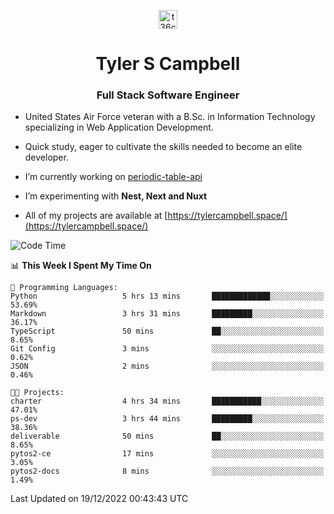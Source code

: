 <p align="center">
<a href="https://www.linkedin.com/in/t36campbell" target="blank"><img align="center" src="https://ik.imagekit.io/t36campbell/Portfolio/linkedin.png.original_m8bbGgPh6.png" alt="t36campbell" height="30" width="30" /></a>
</p>
<h1 align="center">Tyler S Campbell</h1>
<h3 align="center">Full Stack Software Engineer</h3>

* United States Air Force veteran with a B.Sc. in Information Technology specializing in Web Application Development. 

* Quick study, eager to cultivate the skills needed to become an elite developer.

* I’m currently working on [periodic-table-api](https://github.com/t36campbell/periodic-table-api)

* I’m experimenting with **Nest, Next and Nuxt**

* All of my projects are available at [https://tylercampbell.space/](https://tylercampbell.space/)

<!--START_SECTION:waka-->
![Code Time](http://img.shields.io/badge/Code%20Time-2%2C049%20hrs%2046%20mins-blue)

📊 **This Week I Spent My Time On** 

```text
💬 Programming Languages: 
Python                   5 hrs 13 mins       █████████████░░░░░░░░░░░░   53.69% 
Markdown                 3 hrs 31 mins       █████████░░░░░░░░░░░░░░░░   36.17% 
TypeScript               50 mins             ██░░░░░░░░░░░░░░░░░░░░░░░   8.65% 
Git Config               3 mins              ░░░░░░░░░░░░░░░░░░░░░░░░░   0.62% 
JSON                     2 mins              ░░░░░░░░░░░░░░░░░░░░░░░░░   0.46%

🐱‍💻 Projects: 
charter                  4 hrs 34 mins       ███████████░░░░░░░░░░░░░░   47.01% 
ps-dev                   3 hrs 44 mins       █████████░░░░░░░░░░░░░░░░   38.36% 
deliverable              50 mins             ██░░░░░░░░░░░░░░░░░░░░░░░   8.65% 
pytos2-ce                17 mins             ░░░░░░░░░░░░░░░░░░░░░░░░░   3.05% 
pytos2-docs              8 mins              ░░░░░░░░░░░░░░░░░░░░░░░░░   1.49%

```


 Last Updated on 19/12/2022 00:43:43 UTC
<!--END_SECTION:waka-->
